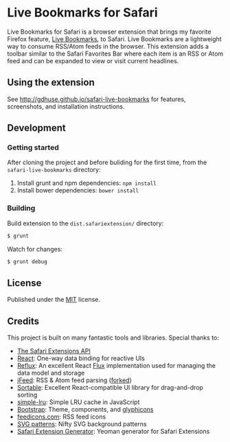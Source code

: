 # Live Bookmarks for Safari

Live Bookmarks for Safari is a browser extension that brings my favorite Firefox feature, [Live Bookmarks](https://support.mozilla.org/en-US/kb/Live%20Bookmarks), to Safari. Live Bookmarks are a lightweight way to consume RSS/Atom feeds in the browser. This extension adds a toolbar similar to the Safari Favorites Bar where each item is an RSS or Atom feed and can be expanded to view or visit current headlines.

## Using the extension

See http://gdhuse.github.io/safari-live-bookmarks for features, screenshots, and installation instructions.

## Development

### Getting started
After cloning the project and before buliding for the first time, from the `safari-live-bookmarks` directory:
 1. Install grunt and npm dependencies: `npm install`
 2. Install bower dependencies: `bower install`

### Building
Build extension to the `dist.safariextension/` directory:
```bash
$ grunt
```

Watch for changes:
```bash
$ grunt debug
```

## License
Published under the [MIT](https://github.com/gdhuse/safari-live-bookmarks/blob/master/LICENSE?raw=true) license.

## Credits

This project is built on many fantastic tools and libraries.  Special thanks to:
* [The Safari Extensions API](https://developer.apple.com/library/safari/documentation/Tools/Conceptual/SafariExtensionGuide/Introduction/Introduction.html)
* [React](https://facebook.github.io/react/): One-way data binding for reactive UIs
* [Reflux](http://github.com/spoike/refluxjs): An excellent React [Flux](http://facebook.github.io/react/blog/2014/05/06/flux.html) implementation used for managing the data model and storage
* [jFeed](https://github.com/jfhovinne/jFeed): RSS & Atom feed parsing ([forked](https://github.com/gdhuse/jFeed))
* [Sortable](http://rubaxa.github.io/Sortable/): Excellent React-compatible UI library for drag-and-drop sorting 
* [simple-lru](https://github.com/smagch/simple-lru): Simple LRU cache in JavaScript
* [Bootstrap](http://getbootstrap.com): Theme, components, and [glyphicons](http://glyphicons.com/)
* [feedicons.com](http://www.feedicons.com): RSS feed icons
* [SVG patterns](http://philbit.com/svgpatterns): Nifty SVG background patterns
* [Safari Extension Generator](https://github.com/lanceli/generator-safari-extension): Yeoman generator for Safari Extensions

